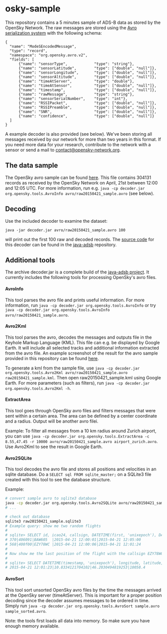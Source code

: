 # osky-sample

This repository contains a 5 minutes sample of ADS-B data as stored by the OpenSky Network. The raw messages are stored using the [Avro serialization system](https://avro.apache.org/) with the following schema:

```
{
  "name": "ModeSEncodedMessage",
  "type": "record",
  "namespace": "org.opensky.avro.v2",
  "fields": [
      {"name": "sensorType",      		"type": "string"},
      {"name": "sensorLatitude",   		"type": ["double", "null"]},
      {"name": "sensorLongitude",   	"type": ["double", "null"]},
      {"name": "sensorAltitude",      	"type": ["double", "null"]},
      {"name": "timeAtServer",   		"type": "double"},
      {"name": "timeAtSensor",   		"type": ["double", "null"]},
      {"name": "timestamp",   			"type": ["double", "null"]},
      {"name": "rawMessage",     		"type": "string"},
      {"name": "sensorSerialNumber",    "type": "int"},
      {"name": "RSSIPacket",    		"type": ["double", "null"]},
      {"name": "RSSIPreamble",    		"type": ["double", "null"]},
      {"name": "SNR",    				"type": ["double", "null"]},
      {"name": "confidence",    		"type": ["double", "null"]}
  ]
}
```
A example decoder is also provided (see below). We've been storing all messages received by our network for more than two years in this format. If you need more data for your research, contribute to the network with a sensor or send a mail to contact@opensky-network.org.

## The data sample

The OpenSky avro sample can be found [here](avro/raw20150421_sample.avro). This file contains 304131 records as received by the OpenSky Network on April,
21st between 12:00 and 12:05 UTC. For more information, run e.g. `java -cp decoder.jar org.opensky.tools.AvroInfo avro/raw20150421_sample.avro` (see below).

## Decoding

Use the included decoder to examine the dataset:

`java -jar decoder.jar avro/raw20150421_sample.avro 100`

will print out the first 100 raw and decoded records. The [source code](https://github.com/openskynetwork/java-adsb/blob/master/src/main/java/org/opensky/example/OskySampleReader.java) for this decoder can be found in the [java-adsb](https://github.com/openskynetwork/java-adsb) repository.

## Additional tools

The archive decoder.jar is a complete build of the [java-adsb project](https://github.com/openskynetwork/java-adsb). It currently includes the following tools for processing OpenSky's avro files. 

#### AvroInfo

This tool parses the avro file and prints useful information. For more information, run `java -cp decoder.jar org.opensky.tools.AvroInfo` or try `java -cp decoder.jar org.opensky.tools.AvroInfo avro/raw20150421_sample.avro`.

#### Avro2Kml

This tool parses the avro, decodes the messages and outputs file in the Keyhole Markup Language (KML). This file can e.g. be displayed by Google Earth. It will include all selected tracks and additional information extracted from the avro file. An example screenshot of the result for the avro sample provided in this repository can be found [here](img/kml_example.png).

To generate a kml from the sample file, use `java -cp decoder.jar org.opensky.tools.Avro2Kml avro/raw20150421_sample.avro raw20150421_sample.kml`. Then open raw20150421_sample.kml using Google Earth. For more parameters (such as filters), run `java -cp decoder.jar org.opensky.tools.Avro2Kml -h`.

#### ExtractArea

This tool goes through OpenSky avro files and filters messages that were sent within a certain area. The area can be defined by a center coordinate and a radius. Output will be another avro filei.

Example: To filter all messages from a 10 km radius around Zurich airport, you can use `java -cp decoder.jar org.opensky.tools.ExtractArea -c 8.55,47.45 -r 10000 avro/raw20150421_sample.avro airport_zurich.avro`. Use Avro2Kml to see the result in Google Earth.

#### Avro2SQLite

This tool decodes the avro file and stores all positions and velocities in an sqlite database. Do a `SELECT sql FROM sqlite_master;` on a SQLite3 file created with this tool to see the database structure.

Example:
```bash
# convert sample avro to sqlite3 database
java -cp decoder.jar org.opensky.tools.Avro2SQLite avro/raw20150421_sample.avro raw20150421_sample.sqlite3
# ...

# check out database
sqlite3 raw20150421_sample.sqlite3 
# Example query: show me two random flights
# 
# sqlite> SELECT id, icao24, callsign, DATETIME(first, 'unixepoch'), DATETIME(last, 'unixepoch') FROM flights ORDER BY RANDOM() LIMIT 2;
# 370|406091|BAW605  |2015-04-21 12:00:01|2015-04-21 12:05:00
# 568|400f00|EZY78WC |2015-04-21 12:00:06|2015-04-21 12:01:24
# 
# Now show me the last position of the flight with the callsign EZY78WC (id 568):
# 
# sqlite> SELECT DATETIME(timestamp, 'unixepoch'), longitude, latitude, altitude FROM positions WHERE flight=568 ORDER BY timestamp DESC LIMIT 1;
# 2015-04-21 12:01:23|10.8334121704102|46.2030494819253|10058.4
```
#### AvroSort

This tool sort unsorted OpenSky avro files by the time the messages arrived at the OpenSky server (timeAtServer). This is important for a proper position decoding since the decoder assumes messages to be ordered in time. Simply run `java -cp decoder.jar org.opensky.tools.AvroSort sample.avro sample_sorted.avro`.

Note: the tools first loads all data into memory. So make sure you have enough memory available.
